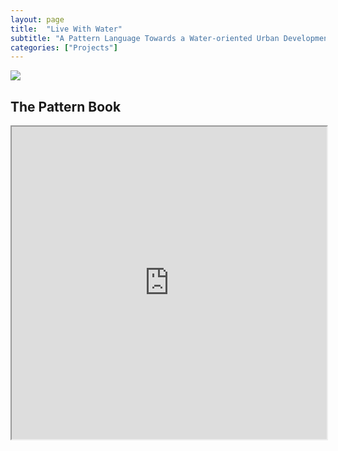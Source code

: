```yaml
---
layout: page
title:  "Live With Water"
subtitle: "A Pattern Language Towards a Water-oriented Urban Development" 
categories: ["Projects"]
---
```


<img src="{{ '/assets/img/featuredwork/Project02_LwW.jpg' | prepend: site.baseurl }}" style="height:auto; object-fit: cover; width:auto max-width:100%;">

## The Pattern Book

<iframe src="https://drive.google.com/file/d/1xerLRHalpmkKhDb8UHTQFEiODcGfIkrd/preview" width="100%" height="500px"></iframe>

